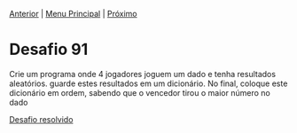 [Anterior](Desafio090.md) | [Menu Principal](/README.md/) | [Próximo](Desafio092.md)  

# Desafio 91  
  
Crie um programa onde 4 jogadores joguem um dado e tenha resultados aleatórios. guarde estes resultados em um dicionário. No final, coloque este dicionário em ordem, sabendo que o vencedor tirou o maior número no dado

[Desafio resolvido](/Desafios/desafio091.py/)